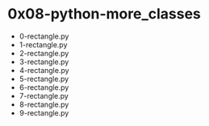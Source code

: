 # 0x08-python-more_classes

* 0-rectangle.py
* 1-rectangle.py
* 2-rectangle.py
* 3-rectangle.py
* 4-rectangle.py
* 5-rectangle.py
* 6-rectangle.py
* 7-rectangle.py
* 8-rectangle.py
* 9-rectangle.py
